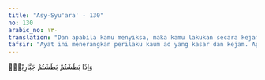 ```yaml
---
title: "Asy-Syu'ara' - 130"
no: 130
arabic_no: ١٣٠
translation: "Dan apabila kamu menyiksa, maka kamu lakukan secara kejam dan bengis."
tafsir: "Ayat ini menerangkan perilaku kaum ad yang kasar dan kejam. Apabila menyiksa musuh, mereka melakukannya dengan kejam tanpa rasa belas kasihan sedikit pun. Mereka dianugerahi tubuh yang kuat, tinggi, dan perkasa. Watak mereka sesuai pula dengan tubuh yang perkasa itu. Dengan kekuatan yang ada, mereka menyerang negeri-negeri lain hingga sampai ke negeri Syam dan Irak. Dalam peperangan, mereka menindak dan memperlakukan musuh-musuh secara kejam."
---
```

وَاِذَا بَطَشْتُمْ بَطَشْتُمْ جَبَّارِيْنَۚ  